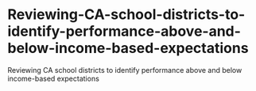 # Reviewing-CA-school-districts-to-identify-performance-above-and-below-income-based-expectations
Reviewing CA school districts to identify performance above and below income-based expectations
